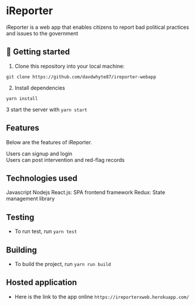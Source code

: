 # iReporter


iReporter is a web app that enables citizens to report bad political practices and issues to the government


## 📖 Getting started

1. Clone this repository into your local machine:
```
git clone https://github.com/davdwhyte87/ireporter-webapp
```
2. Install dependencies
```
yarn install
```
3 start the server with `yarn start`

## Features
Below are the features of iReporter.

Users can signup and login<br/>
Users can post intervention and red-flag records<br/>

## Technologies used

Javascript
Nodejs
React.js: SPA frontend framework
Redux: State management library


## Testing
- To run test, run `yarn test`
## Building
- To build the project, run `yarn run build`

## Hosted application
- Here is the link to the app online `https://ireporterxweb.herokuapp.com/`